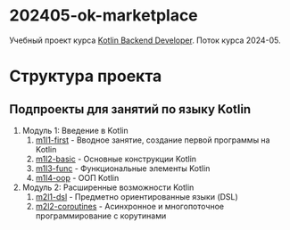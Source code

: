 # 202405-ok-marketplace

Учебный проект курса
[Kotlin Backend Developer](https://otus.ru/lessons/kotlin/).
Поток курса 2024-05.

# Структура проекта

## Подпроекты для занятий по языку Kotlin

1. Модуль 1: Введение в Kotlin
   1. [m1l1-first](m1l1-first) - Вводное занятие, создание первой программы на Kotlin
   2. [m1l2-basic](m1l2-basic) - Основные конструкции Kotlin
   3. [m1l3-func](m1l3-func) - Функциональные элементы Kotlin
   4. [m1l4-oop](m1l4-oop) - ООП Kotlin 
2. Модуль 2: Расширенные возможности Kotlin
   1. [m2l1-dsl](m2l1-dsl) - Предметно ориентированные языки (DSL)
   2. [m2l2-coroutines](m2l2-coroutines) - Асинхронное и многопоточное программирование с корутинами
